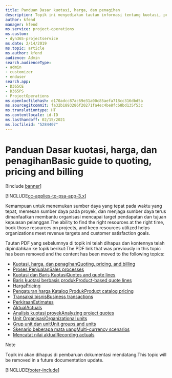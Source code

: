 ```yaml
---
title: Panduan Dasar kuotasi, harga, dan penagihan
description: Topik ini menyediakan tautan informasi tentang kuotasi, penagihan, dan harga dasar dalam Project Service Automation.
author: kfend
manager: kfend
ms.service: project-operations
ms.custom:
- dyn365-projectservice
ms.date: 2/14/2019
ms.topic: article
ms.author: kfend
audience: Admin
search.audienceType:
- admin
- customizer
- enduser
search.app:
- D365CE
- D365PS
- ProjectOperations
ms.openlocfilehash: e170adcc87ac69e31a00c85aefa718cc316dbd5a
ms.sourcegitcommit: fa32b1893286f20271fa4ec4be8fc68bd135f53c
ms.translationtype: HT
ms.contentlocale: id-ID
ms.lasthandoff: 02/15/2021
ms.locfileid: "5284407"
---
```

# <a name="basic-guide-to-quoting-pricing-and-billing"></a><span data-ttu-id="39a1c-103">Panduan Dasar kuotasi, harga, dan penagihan</span><span class="sxs-lookup"><span data-stu-id="39a1c-103">Basic guide to quoting, pricing and billing</span></span>

[!include [banner](../../includes/psa-now-project-operations.md)]

[!INCLUDE[cc-applies-to-psa-app-3.x](../../includes/cc-applies-to-psa-app-3x.md)]

<span data-ttu-id="39a1c-104">Kemampuan untuk menemukan sumber daya yang tepat pada waktu yang tepat, memesan sumber daya pada proyek, dan menjaga sumber daya terus dimanfaatkan membantu organisasi mencapai target pendapatan dan tujuan kepuasan pelanggan.</span><span class="sxs-lookup"><span data-stu-id="39a1c-104">The ability to find the right resources at the right time, book those resources on projects, and keep resources utilized helps organizations meet revenue targets and customer satisfaction goals.</span></span> 

<span data-ttu-id="39a1c-105">Tautan PDF yang sebelumnya di topik ini telah dihapus dan kontennya telah dipindahkan ke topik berikut:</span><span class="sxs-lookup"><span data-stu-id="39a1c-105">The PDF link that was previously in this topic has been removed and the content has been moved to the following topics:</span></span>

- [<span data-ttu-id="39a1c-106">Kuotasi, harga, dan penagihan</span><span class="sxs-lookup"><span data-stu-id="39a1c-106">Quoting, pricing, and billing</span></span>](../quote-bill-price.md)
- [<span data-ttu-id="39a1c-107">Proses Penjualan</span><span class="sxs-lookup"><span data-stu-id="39a1c-107">Sales processes</span></span>](../basic-sales-process.md)
- [<span data-ttu-id="39a1c-108">Kuotasi dan Baris Kuotasi</span><span class="sxs-lookup"><span data-stu-id="39a1c-108">Quotes and quote lines</span></span>](../basic-quote-lines.md)
- [<span data-ttu-id="39a1c-109">Baris kuotasi berbasis produk</span><span class="sxs-lookup"><span data-stu-id="39a1c-109">Product-based quote lines</span></span>](../product-based-quote-lines.md)
- [<span data-ttu-id="39a1c-110">Harga</span><span class="sxs-lookup"><span data-stu-id="39a1c-110">Pricing</span></span>](../basic-pricing.md)
- [<span data-ttu-id="39a1c-111">Pengaturan harga Katalog Produk</span><span class="sxs-lookup"><span data-stu-id="39a1c-111">Product catalog pricing</span></span>](../product-catalog-pricing.md)
- [<span data-ttu-id="39a1c-112">Transaksi bisnis</span><span class="sxs-lookup"><span data-stu-id="39a1c-112">Business transactions</span></span>](../basic-business-transactions.md)
- [<span data-ttu-id="39a1c-113">Perkiraan</span><span class="sxs-lookup"><span data-stu-id="39a1c-113">Estimates</span></span>](../estimates.md)
- [<span data-ttu-id="39a1c-114">Aktual</span><span class="sxs-lookup"><span data-stu-id="39a1c-114">Actuals</span></span>](../actuals.md)
- [<span data-ttu-id="39a1c-115">Analisis kuotasi proyek</span><span class="sxs-lookup"><span data-stu-id="39a1c-115">Analyzing project quotes</span></span>](../basic-analyzing-quotes.md)
- [<span data-ttu-id="39a1c-116">Unit Organisasi</span><span class="sxs-lookup"><span data-stu-id="39a1c-116">Organizational units</span></span>](../advanced-organizational.md)
- [<span data-ttu-id="39a1c-117">Grup unit dan unit</span><span class="sxs-lookup"><span data-stu-id="39a1c-117">Unit groups and units</span></span>](../advanced-units.md)
- [<span data-ttu-id="39a1c-118">Skenario beberapa mata uang</span><span class="sxs-lookup"><span data-stu-id="39a1c-118">Multi-currency scenarios</span></span>](../advanced-currency.md)
- [<span data-ttu-id="39a1c-119">Mencatat nilai aktual</span><span class="sxs-lookup"><span data-stu-id="39a1c-119">Recording actuals</span></span>](../advanced-actuals.md)

> [!NOTE]
> <span data-ttu-id="39a1c-120">Topik ini akan dihapus di pembaruan dokumentasi mendatang.</span><span class="sxs-lookup"><span data-stu-id="39a1c-120">This topic will be removed in a future documentation update.</span></span> 


[!INCLUDE[footer-include](../../includes/footer-banner.md)]